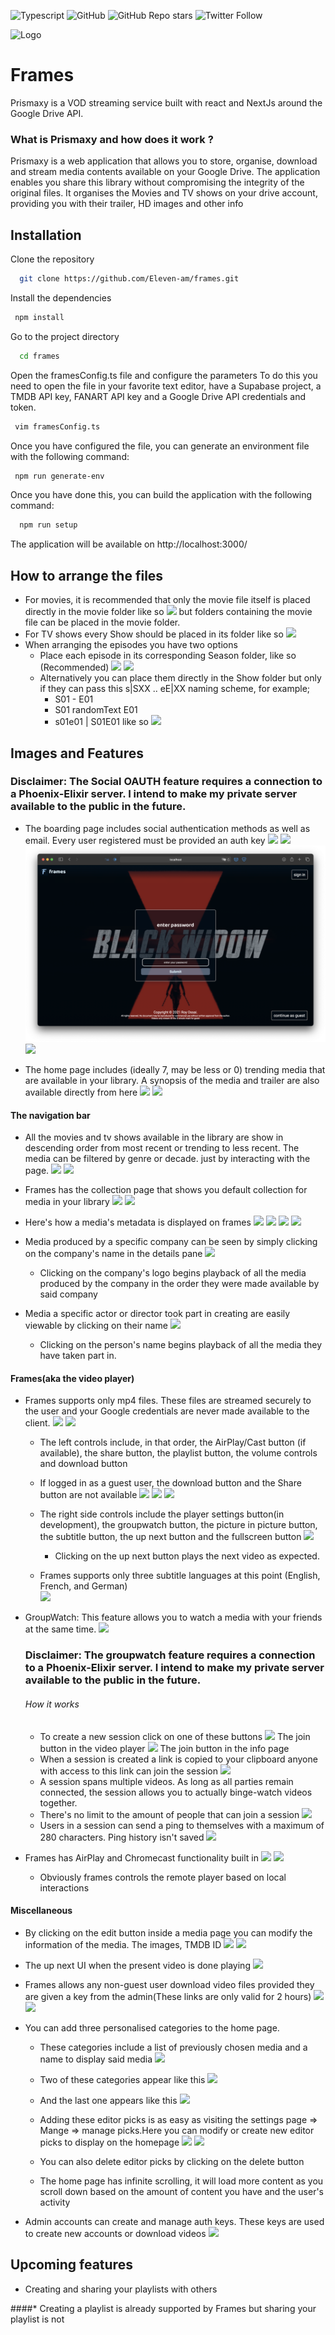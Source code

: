![Typescript](https://img.shields.io/badge/built%20with-Typescript-informational)
![GitHub](https://img.shields.io/github/license/eleven-am/frames)
![GitHub Repo stars](https://img.shields.io/github/stars/eleven-am/frames?style=social)
![Twitter Follow](https://img.shields.io/twitter/follow/maixperiyon?style=social)

![Logo](https://frameshomebase.maix.ovh/favicons/android-chrome-192x192.png)

# Frames

Prismaxy is a VOD streaming service built with react and NextJs around the Google Drive API.

### What is Prismaxy and how does it work ?
Prismaxy is a web application that allows you to store, organise, download and stream media contents available on your Google Drive.
The application enables you share this library without compromising the integrity of the original files.
It organises the Movies and TV shows on your drive account, providing you with their trailer, HD images and other info

## Installation
Clone the repository 

```bash
  git clone https://github.com/Eleven-am/frames.git
```
Install the dependencies

 ```bash
  npm install
 ```
Go to the project directory 

```bash
  cd frames
```

Open the framesConfig.ts file and configure the parameters
To do this you need to open the file in your favorite text editor,
have a Supabase project, a TMDB API key, FANART API key and a Google Drive API credentials and token.

 ```bash
  vim framesConfig.ts
 ```

Once you have configured the file, you can generate an environment file with the following command:

 ```bash
  npm run generate-env
 ```

Once you have done this, you can build the application with the following command:

```bash
  npm run setup
```

The application will be available on http://localhost:3000/

## How to arrange the files
* For movies, it is recommended that only the movie file itself is placed directly in the movie folder like so ![](art/22.png) but folders containing the movie file can be placed in the movie folder.
* For TV shows every Show should be placed in its folder like so ![](art/24.png)
* When arranging the episodes you have two options
    * Place each episode in its corresponding Season folder, like so (Recommended) ![](art/25.png) ![](art/26.png)
    * Alternatively you can place them directly in the Show folder but only if they can pass this s|SXX .. eE|XX naming scheme, for example;
        * S01 - E01
        * S01 randomText E01
        * s01e01 | S01E01
          like so ![](art/23.png)

## Images and Features
### Disclaimer: The Social OAUTH feature requires a connection to a Phoenix-Elixir server. I intend to make my private server available to the public in the future.
* The boarding page includes social authentication methods as well as email. Every user registered must be provided an auth key 
    ![](art/1.png)
    ![](art/2.png)
    ![](art/3.png)
    ![](art/4.png)

* The home page includes (ideally 7, may be less or 0) trending media that are available in your library. A synopsis of the media and trailer are also available directly from here
   ![](art/trailer.gif)
   ![](art/5.png)

#### The navigation bar
* All the movies and tv shows available in the library are show in descending order from most recent or trending to less recent. The media can be filtered by genre or decade. just by interacting with the page.
  ![](art/6.png)
  ![](art/7.png)

* Frames has the collection page that shows you default collection for media in your library
  ![](art/41.png)
  ![](art/42.png)

* Here's how a media's metadata is displayed on frames
  ![](art/12.png)
  ![](art/13.png)
  ![](art/10.png)
  ![](art/11.png)

* Media produced by a specific company can be seen by simply clicking on the company's name in the details pane
  ![](art/14.png)
    * Clicking on the company's logo begins playback of all the media produced by the company in the order they were made available by said company

* Media a specific actor or director took part in creating are easily viewable by clicking on their name
  ![](art/28.png)
    * Clicking on the person's name begins playback of all the media they have taken part in.

#### Frames(aka the video player)
* Frames supports only mp4 files. These files are streamed securely to the user and your Google credentials are never made available to the client.
  ![](art/player.gif)
  ![](art/48.png)
    * The left controls include, in that order, the AirPlay/Cast button (if available), the share button, the playlist button, the volume controls and download button
    * If logged in as a guest user, the download button and the Share button are not available
      ![](art/15.png)
      ![](art/18.png)
      ![](art/17.png)
  
    * The right side controls include the player settings button(in development), the groupwatch button, the picture in picture button, the subtitle button, the up next button and the fullscreen button
  ![](art/32.png)
      * Clicking on the up next button plays the next video as expected. 

    * Frames supports only three subtitle languages at this point (English, French, and German)      
      ![](art/33.png)

* GroupWatch: This feature allows you to watch a media with your friends at the same time.
  ![](art/46.png) 
  ### Disclaimer: The groupwatch feature requires a connection to a Phoenix-Elixir server. I intend to make my private server available to the public in the future.
    ###### How it works
    * To create a new session click on one of these buttons 
    ![](art/36.png)
        The join button in the video player
    ![](art/40.png)
        The join button in the info page
    * When a session is created a link is copied to your clipboard anyone with access to this link can join the session
    ![](art/37.png)
    * A session spans multiple videos. As long as all parties remain connected, the session allows you to actually binge-watch videos together.
    * There's no limit to the amount of people that can join a session
    ![](art/38.png)
    * Users in a session can send a ping to themselves with a maximum of 280 characters. Ping history isn't saved
    ![](art/39.png)

* Frames has AirPlay and Chromecast functionality built in
  ![](art/16.png)
  ![](art/19.png)
    * Obviously frames controls the remote player based on local interactions
    
#### Miscellaneous 
* By clicking on the edit button inside a media page you can modify the information of the media. The images, TMDB ID
  ![](art/20.png)
  ![](art/27.png)

* The up next UI when the present video is done playing
  ![](art/21.png)

* Frames allows any non-guest user download video files provided they are given a key from the admin(These links are only valid for 2 hours)
     ![](art/43.png)
     ![](art/44.png)

* You can add three personalised categories to the home page.
    * These categories include a list of previously chosen media and a name to display said media
      ![](art/30.png)
    * Two of these categories appear like this
      ![](art/34.png)
    * And the last one appears like this
      ![](art/35.png)
  
    * Adding these editor picks is as easy as visiting the settings page => Mange => manage picks.Here you can modify or create new editor picks to display on the homepage
      ![](art/31.png)
      ![](art/29.png)
  
    * You can also delete editor picks by clicking on the delete button
    * The home page has infinite scrolling, it will load more content as you scroll down based on the amount of content you have and the user's activity
    
* Admin accounts can create and manage auth keys. These keys are used to create new accounts or download videos
  ![](art/45.png)

## Upcoming features
* Creating and sharing your playlists with others

####* Creating a playlist is already supported by Frames but sharing your playlist is not
